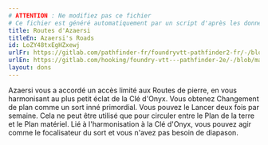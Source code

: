 ```yaml
---
# ATTENTION : Ne modifiez pas ce fichier
# Ce fichier est généré automatiquement par un script d'après les données du module Foundry VTT officiel et de sa traduction
title: Routes d'Azaersi
titleEn: Azaersi's Roads
id: LoZY48txEgHZxewj
urlFr: https://gitlab.com/pathfinder-fr/foundryvtt-pathfinder2-fr/-/blob/master/data/feats/LoZY48txEgHZxewj.htm
urlEn: https://gitlab.com/hooking/foundry-vtt---pathfinder-2e/-/blob/master/packs/data/feats.db/azaersi-s-roads.json
layout: dons
---
```

Azaersi vous a accordé un accès limité aux Routes de pierre, en vous harmonisant au plus petit éclat de la Clé d'Onyx. Vous obtenez <a class="entity-link" data-pack="pf2e.spells-srd" data-id="5bTt2CvYHPvaR7QQ" draggable="true">Changement de plan</a> comme un sort inné primordial. Vous pouvez le Lancer deux fois par semaine. Cela ne peut être utilisé que pour circuler entre le Plan de la terre et le Plan matériel. Lié à l'harmonisation à la Clé d'Onyx, vous pouvez agir comme le focalisateur du sort et vous n'avez pas besoin de diapason.
